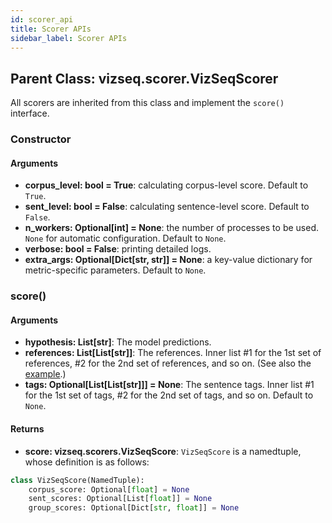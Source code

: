 ```yaml
---
id: scorer_api
title: Scorer APIs
sidebar_label: Scorer APIs
---
```


## Parent Class: vizseq.scorer.VizSeqScorer
All scorers are inherited from this class and implement the `score()` interface.

### Constructor
#### Arguments
- **corpus_level: bool = True**: calculating corpus-level score. Default to `True`.
- **sent_level: bool = False**: calculating sentence-level score. Default to `False`.
- **n_workers: Optional[int] = None**: the number of processes to be used. `None` for automatic configuration. Default to `None`.
- **verbose: bool = False**: printing detailed logs.
- **extra_args: Optional[Dict[str, str]] = None**: a key-value dictionary for metric-specific parameters. Default to `None`.



### score()
#### Arguments
- **hypothesis: List[str]**: The model predictions.
- **references: List[List[str]]**: The references. Inner list #1 for the 1st set of references, #2 for the 2nd set of references, and so on. (See also the [example](../getting_started/scorer_example).) 
- **tags: Optional[List[List[str]]] = None**: The sentence tags. Inner list #1 for the 1st set of tags, #2 for the 2nd set of tags, and so on. Default to `None`.

#### Returns
- **score: vizseq.scorers.VizSeqScore**: `VizSeqScore` is a namedtuple, whose definition is as follows:
```python
class VizSeqScore(NamedTuple):
    corpus_score: Optional[float] = None
    sent_scores: Optional[List[float]] = None
    group_scores: Optional[Dict[str, float]] = None
```
